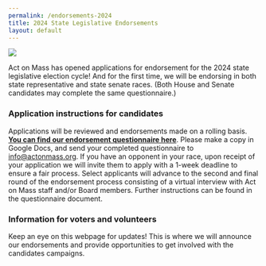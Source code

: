 ```yaml
---
permalink: /endorsements-2024
title: 2024 State Legislative Endorsements
layout: default
---
```

![](/img/2024-endorsement-graphics-email-header-.png)

Act on Mass has opened applications for endorsement for the 2024 state legislative election cycle! And for the first time, we will be endorsing in both state representative and state senate races. (Both House and Senate candidates may complete the same questionnaire.)

### **Application instructions for candidates**

Applications will be reviewed and endorsements made on a rolling basis. **[You can find our endorsement questionnaire here](https://docs.google.com/document/d/1rIkXugrUD8x1EvPYyJrnTavuvFvQ7ZJyI8arW2w0yeY/edit?usp=sharing)**. Please make a copy in Google Docs, and send your completed questionnaire to info@actonmass.org. If you have an opponent in your race, upon receipt of your application we will invite them to apply with a 1-week deadline to ensure a fair process. Select applicants will advance to the second and final round of the endorsement process consisting of a virtual interview with Act on Mass staff and/or Board members. Further instructions can be found in the questionnaire document. 

### **Information for voters and volunteers**

Keep an eye on this webpage for updates! This is where we will announce our endorsements and provide opportunities to get involved with the candidates campaigns.